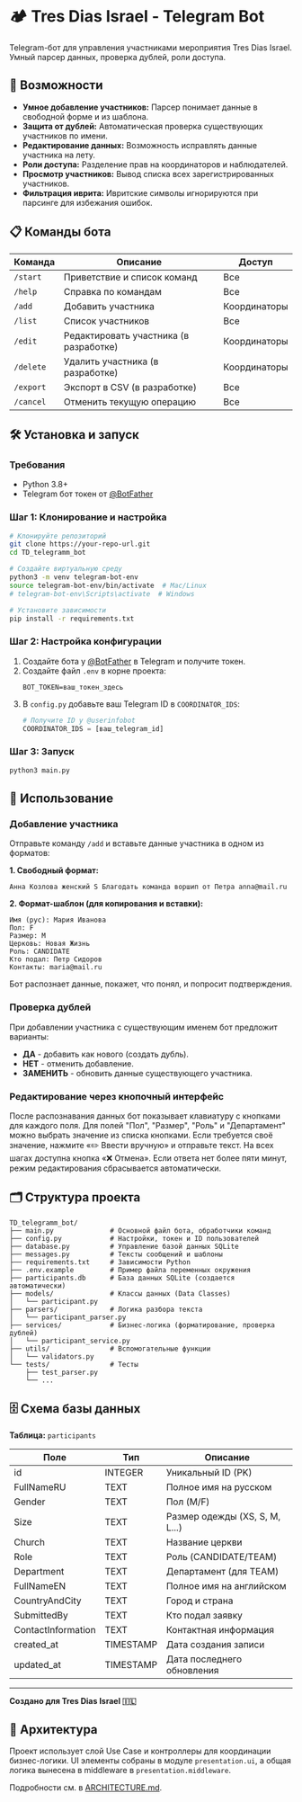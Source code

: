 # 🏕️ Tres Dias Israel - Telegram Bot

Telegram-бот для управления участниками мероприятия Tres Dias Israel. Умный парсер данных, проверка дублей, роли доступа.

## 🚀 Возможности

- **Умное добавление участников:** Парсер понимает данные в свободной форме и из шаблона.
- **Защита от дублей:** Автоматическая проверка существующих участников по имени.
- **Редактирование данных:** Возможность исправлять данные участника на лету.
- **Роли доступа:** Разделение прав на координаторов и наблюдателей.
- **Просмотр участников:** Вывод списка всех зарегистрированных участников.
- **Фильтрация иврита:** Ивритские символы игнорируются при парсинге для избежания ошибок.

## 📋 Команды бота

| Команда   | Описание                     | Доступ        |
| --------- | ---------------------------- | ------------- |
| `/start`  | Приветствие и список команд  | Все           |
| `/help`   | Справка по командам          | Все           |
| `/add`    | Добавить участника           | Координаторы  |
| `/list`   | Список участников           | Все           |
| `/edit`   | Редактировать участника (в разработке) | Координаторы  |
| `/delete` | Удалить участника (в разработке)     | Координаторы  |
| `/export` | Экспорт в CSV (в разработке) | Все           |
| `/cancel` | Отменить текущую операцию   | Все           |

## 🛠️ Установка и запуск

### Требования
- Python 3.8+
- Telegram бот токен от [@BotFather](https://t.me/BotFather)

### Шаг 1: Клонирование и настройка

```bash
# Клонируйте репозиторий
git clone https://your-repo-url.git
cd TD_telegramm_bot

# Создайте виртуальную среду
python3 -m venv telegram-bot-env
source telegram-bot-env/bin/activate  # Mac/Linux
# telegram-bot-env\Scripts\activate  # Windows

# Установите зависимости
pip install -r requirements.txt
```

### Шаг 2: Настройка конфигурации

1.  Создайте бота у [@BotFather](https://t.me/BotFather) в Telegram и получите токен.
2.  Создайте файл `.env` в корне проекта:
    ```
    BOT_TOKEN=ваш_токен_здесь
    ```
3.  В `config.py` добавьте ваш Telegram ID в `COORDINATOR_IDS`:
    ```python
    # Получите ID у @userinfobot
    COORDINATOR_IDS = [ваш_telegram_id]
    ```

### Шаг 3: Запуск

```bash
python3 main.py
```

## 📝 Использование

### Добавление участника

Отправьте команду `/add` и вставьте данные участника в одном из форматов:

**1. Свободный формат:**
```
Анна Козлова женский S Благодать команда воршип от Петра anna@mail.ru
```

**2. Формат-шаблон (для копирования и вставки):**
```
Имя (рус): Мария Иванова
Пол: F
Размер: M
Церковь: Новая Жизнь
Роль: CANDIDATE
Кто подал: Петр Сидоров
Контакты: maria@mail.ru
```

Бот распознает данные, покажет, что понял, и попросит подтверждения.

### Проверка дублей

При добавлении участника с существующим именем бот предложит варианты:
- **ДА** - добавить как нового (создать дубль).
- **НЕТ** - отменить добавление.
- **ЗАМЕНИТЬ** - обновить данные существующего участника.

### Редактирование через кнопочный интерфейс

После распознавания данных бот показывает клавиатуру с кнопками для каждого поля.
Для полей "Пол", "Размер", "Роль" и "Департамент" можно выбрать значение из списка
кнопками. Если требуется своё значение, нажмите «✏️ Ввести вручную» и отправьте текст.
На всех шагах доступна кнопка «❌ Отмена». Если ответа нет более пяти минут,
режим редактирования сбрасывается автоматически.

## 🗂️ Структура проекта

```
TD_telegramm_bot/
├── main.py              # Основной файл бота, обработчики команд
├── config.py            # Настройки, токен и ID пользователей
├── database.py          # Управление базой данных SQLite
├── messages.py          # Тексты сообщений и шаблоны
├── requirements.txt     # Зависимости Python
├── .env.example         # Пример файла переменных окружения
├── participants.db      # База данных SQLite (создается автоматически)
├── models/              # Классы данных (Data Classes)
│   └── participant.py
├── parsers/             # Логика разбора текста
│   └── participant_parser.py
├── services/            # Бизнес-логика (форматирование, проверка дублей)
│   └── participant_service.py
├── utils/               # Вспомогательные функции
│   └── validators.py
└── tests/               # Тесты
    ├── test_parser.py
    └── ...
```

## 🗄️ Схема базы данных

**Таблица:** `participants`

| Поле               | Тип       | Описание                       |
| ------------------ | --------- | ------------------------------ |
| id                 | INTEGER   | Уникальный ID (PK)             |
| FullNameRU         | TEXT      | Полное имя на русском          |
| Gender             | TEXT      | Пол (M/F)                      |
| Size               | TEXT      | Размер одежды (XS, S, M, L...) |
| Church             | TEXT      | Название церкви                |
| Role               | TEXT      | Роль (CANDIDATE/TEAM)          |
| Department         | TEXT      | Департамент (для TEAM)         |
| FullNameEN         | TEXT      | Полное имя на английском       |
| CountryAndCity     | TEXT      | Город и страна                 |
| SubmittedBy        | TEXT      | Кто подал заявку               |
| ContactInformation | TEXT      | Контактная информация          |
| created_at         | TIMESTAMP | Дата создания записи           |
| updated_at         | TIMESTAMP | Дата последнего обновления     |

---

**Создано для Tres Dias Israel 🇮🇱**
## 🧱 Архитектура

Проект использует слой Use Case и контроллеры для координации бизнес-логики. UI элементы собраны в модуле `presentation.ui`, а общая логика вынесена в middleware в `presentation.middleware`.

Подробности см. в [ARCHITECTURE.md](ARCHITECTURE.md).
